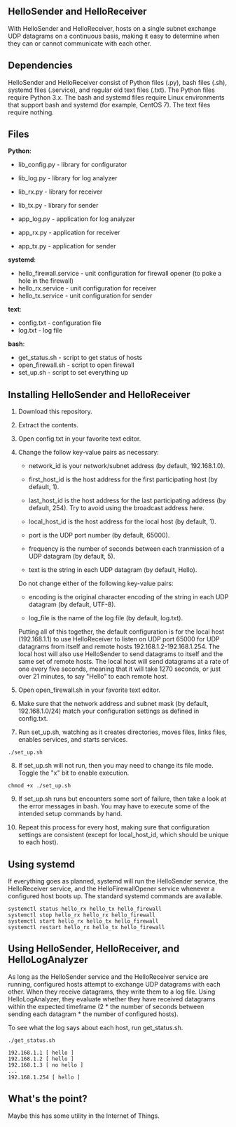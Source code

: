 ## HelloSender and HelloReceiver

With HelloSender and HelloReceiver, hosts on a single subnet exchange UDP datagrams on a continuous basis, making it easy to determine when they can or cannot communicate with each other.

## Dependencies

HelloSender and HelloReceiver consist of Python files (.py), bash files (.sh), systemd files (.service), and regular old text files (.txt).  The Python files require Python 3.x.  The bash and systemd files require Linux environments that support bash and systemd (for example, CentOS 7).  The text files require nothing.

## Files

__Python__:
- lib_config.py - library for configurator
- lib_log.py - library for log analyzer
- lib_rx.py - library for receiver
- lib_tx.py - library for sender

- app_log.py - application for log analyzer
- app_rx.py - application for receiver
- app_tx.py - application for sender

__systemd__:
- hello_firewall.service - unit configuration for firewall opener (to poke a hole in the firewall)
- hello_rx.service - unit configuration for receiver
- hello_tx.service - unit configuration for sender

__text__:
- config.txt - configuration file
- log.txt - log file

__bash__:
- get_status.sh - script to get status of hosts
- open_firewall.sh - script to open firewall
- set_up.sh - script to set everything up

## Installing HelloSender and HelloReceiver

1. Download this repository.

2. Extract the contents.

3. Open config.txt in your favorite text editor.

4. Change the follow key-value pairs as necessary:
   
   - network_id is your network/subnet address (by default, 192.168.1.0).

   - first_host_id is the host address for the first participating host (by default, 1).

   - last_host_id is the host address for the last participating address (by default, 254).  Try to avoid using the broadcast address here.

   - local_host_id is the host address for the local host (by default, 1).

   - port is the UDP port number (by default, 65000).

   - frequency is the number of seconds between each tranmission of a UDP datagram (by default, 5).

   - text is the string in each UDP datagram (by default, Hello).

   
   Do not change either of the following key-value pairs:

   - encoding is the original character encoding of the string in each UDP datagram (by default, UTF-8).

   - log_file is the name of the log file (by default, log.txt).
   

   Putting all of this together, the default configuration is for the local host (192.168.1.1) to use HelloReceiver to listen on UDP port 65000 for UDP datagrams from itself and remote hosts 192.168.1.2-192.168.1.254.  The local host will also use HelloSender to send datagrams to itself and the same set of remote hosts.  The local host will send datagrams at a rate of one every five seconds, meaning that it will take 1270 seconds, or just over 21 minutes, to say "Hello" to each remote host. 

5. Open open_firewall.sh in your favorite text editor.

6. Make sure that the network address and subnet mask (by default, 192.168.1.0/24) match your configuration settings as defined in config.txt.

7. Run set_up.sh, watching as it creates directories, moves files, links files, enables services, and starts services.

```
./set_up.sh
```

8. If set_up.sh will not run, then you may need to change its file mode.  Toggle the "x" bit to enable execution.

```
chmod +x ./set_up.sh
```

9. If set_up.sh runs but encounters some sort of failure, then take a look at the error messages in bash.  You may have to execute some of the intended setup commands by hand.

10. Repeat this process for every host, making sure that configuration settings are consistent (except for local_host_id, which should be unique to each host).

## Using systemd

If everything goes as planned, systemd will run the HelloSender service, the HelloReceiver service, and the HelloFirewallOpener service whenever a configured host boots up.  The standard systemd commands are available.

```
systemctl status hello_rx hello_tx hello_firewall
systemctl stop hello_rx hello_rx hello_firewall
systemctl start hello_rx hello_tx hello_firewall
systemctl restart hello_rx hello_tx hello_firewall
```

## Using HelloSender, HelloReceiver, and HelloLogAnalyzer

As long as the HelloSender service and the HelloReceiver service are running, configured hosts attempt to exchange UDP datagrams with each other.  When they receive datagrams, they write them to a log file.  Using HelloLogAnalyzer, they evaluate whether they have received datagrams within the expected timeframe (2 * the number of seconds between sending each datagram * the number of configured hosts).  

To see what the log says about each host, run get_status.sh.

```
./get_status.sh

192.168.1.1 [ hello ]
192.168.1.2 [ hello ]
192.168.1.3 [ no hello ]
...
192.168.1.254 [ hello ]
```

## What's the point?

Maybe this has some utility in the Internet of Things.
